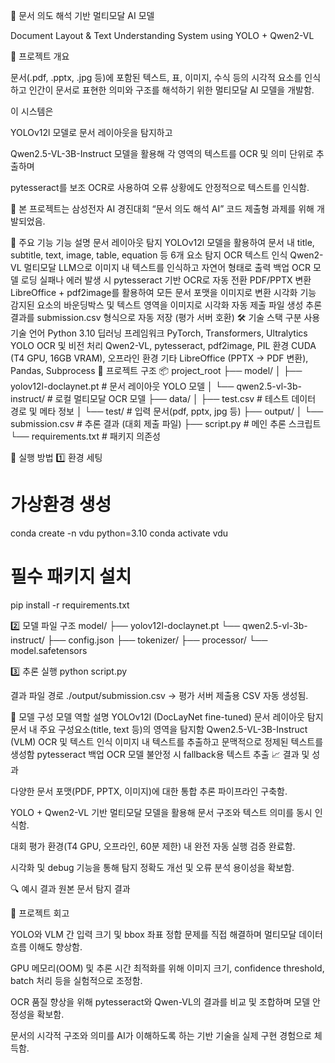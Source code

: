 🧠 문서 의도 해석 기반 멀티모달 AI 모델

Document Layout & Text Understanding System using YOLO + Qwen2-VL

📘 프로젝트 개요

문서(.pdf, .pptx, .jpg 등)에 포함된 텍스트, 표, 이미지, 수식 등의 시각적 요소를 인식하고
인간이 문서로 표현한 의미와 구조를 해석하기 위한 멀티모달 AI 모델을 개발함.

이 시스템은

YOLOv12l 모델로 문서 레이아웃을 탐지하고

Qwen2.5-VL-3B-Instruct 모델을 활용해 각 영역의 텍스트를 OCR 및 의미 단위로 추출하며

pytesseract를 보조 OCR로 사용하여 오류 상황에도 안정적으로 텍스트를 인식함.

📁 본 프로젝트는 삼성전자 AI 경진대회 “문서 의도 해석 AI” 코드 제출형 과제를 위해 개발되었음.

🧩 주요 기능
기능	설명
문서 레이아웃 탐지	YOLOv12l 모델을 활용하여 문서 내 title, subtitle, text, image, table, equation 등 6개 요소 탐지
OCR 텍스트 인식	Qwen2-VL 멀티모달 LLM으로 이미지 내 텍스트를 인식하고 자연어 형태로 출력
백업 OCR	모델 로딩 실패나 에러 발생 시 pytesseract 기반 OCR로 자동 전환
PDF/PPTX 변환	LibreOffice + pdf2image를 활용하여 모든 문서 포맷을 이미지로 변환
시각화 기능	감지된 요소의 바운딩박스 및 텍스트 영역을 이미지로 시각화
자동 제출 파일 생성	추론 결과를 submission.csv 형식으로 자동 저장 (평가 서버 호환)
🛠️ 기술 스택
구분	사용 기술
언어	Python 3.10
딥러닝 프레임워크	PyTorch, Transformers, Ultralytics YOLO
OCR 및 비전 처리	Qwen2-VL, pytesseract, pdf2image, PIL
환경	CUDA (T4 GPU, 16GB VRAM), 오프라인 환경
기타	LibreOffice (PPTX → PDF 변환), Pandas, Subprocess
📂 프로젝트 구조
📦 project_root
├── model/
│   ├── yolov12l-doclaynet.pt           # 문서 레이아웃 YOLO 모델
│   └── qwen2.5-vl-3b-instruct/         # 로컬 멀티모달 OCR 모델
├── data/
│   ├── test.csv                        # 테스트 데이터 경로 및 메타 정보
│   └── test/                           # 입력 문서(pdf, pptx, jpg 등)
├── output/
│   └── submission.csv                  # 추론 결과 (대회 제출 파일)
├── script.py                           # 메인 추론 스크립트
└── requirements.txt                    # 패키지 의존성

🚀 실행 방법
1️⃣ 환경 세팅
# 가상환경 생성
conda create -n vdu python=3.10
conda activate vdu

# 필수 패키지 설치
pip install -r requirements.txt

2️⃣ 모델 파일 구조
model/
 ├── yolov12l-doclaynet.pt
 └── qwen2.5-vl-3b-instruct/
      ├── config.json
      ├── tokenizer/
      ├── processor/
      └── model.safetensors

3️⃣ 추론 실행
python script.py


결과 파일 경로
./output/submission.csv
→ 평가 서버 제출용 CSV 자동 생성됨.

🧠 모델 구성
모델	역할	설명
YOLOv12l (DocLayNet fine-tuned)	문서 레이아웃 탐지	문서 내 주요 구성요소(title, text 등)의 영역을 탐지함
Qwen2.5-VL-3B-Instruct (VLM)	OCR 및 텍스트 인식	이미지 내 텍스트를 추출하고 문맥적으로 정제된 텍스트를 생성함
pytesseract	백업 OCR	모델 불안정 시 fallback용 텍스트 추출
📈 결과 및 성과

다양한 문서 포맷(PDF, PPTX, 이미지)에 대한 통합 추론 파이프라인 구축함.

YOLO + Qwen2-VL 기반 멀티모달 모델을 활용해 문서 구조와 텍스트 의미를 동시 인식함.

대회 평가 환경(T4 GPU, 오프라인, 60분 제한) 내 완전 자동 실행 검증 완료함.

시각화 및 debug 기능을 통해 탐지 정확도 개선 및 오류 분석 용이성을 확보함.

🔍 예시 결과
원본 문서	탐지 결과

	
💬 프로젝트 회고

YOLO와 VLM 간 입력 크기 및 bbox 좌표 정합 문제를 직접 해결하며 멀티모달 데이터 흐름 이해도 향상함.

GPU 메모리(OOM) 및 추론 시간 최적화를 위해 이미지 크기, confidence threshold, batch 처리 등을 실험적으로 조정함.

OCR 품질 향상을 위해 pytesseract와 Qwen-VL의 결과를 비교 및 조합하며 모델 안정성을 확보함.

문서의 시각적 구조와 의미를 AI가 이해하도록 하는 기반 기술을 실제 구현 경험으로 체득함.
